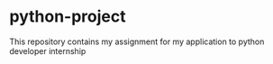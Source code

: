 # python-project
This repository contains my assignment for my application to python developer internship
